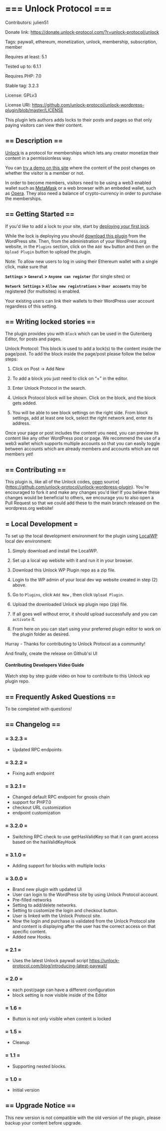 # === Unlock Protocol ===
Contributors: julien51

Donate link: https://donate.unlock-protocol.com/?r=unlock-protocol/unlock

Tags: paywall, ethereum, monetization, unlock, membership, subscription, member

Requires at least: 5.1

Tested up to: 6.1.1

Requires PHP: 7.0

Stable tag: 3.2.3

License: GPLv3

License URI: https://github.com/unlock-protocol/unlock-wordpress-plugin/blob/master/LICENSE

This plugin lets authors adds locks to their posts and pages so that only paying visitors can view their content.

## == Description ==

[Unlock](https://unlock-protocol.com/) is a protocol for memberships which lets any creator monetize their content in a permissionless way.

You can [try a demo on this site](https://wordpress-demo.unlock-protocol.com/) where the content of the post changes on whether the visitor is a member or not.

In order to become members, visitors need to be using a web3 enabled wallet such as [MetaMask](https://metamask.io/) or a web browser with an embeded wallet, such as [Opera](https://www.opera.com/crypto). They also need a balance of crypto-currency in order to purchase the memberships.

## == Getting Started ==

If you'd like to add a lock to your site, start by [deploying your first lock](https://docs.unlock-protocol.com/creators/deploying-lock).

While the lock is deploying you should [download this plugin](https://wordpress.org/plugins/unlock-protocol/) from the WordPress site. Then, from the administration of your WordPress.org website, in the `Plugins` section, click on the `Add New` button and then on the `Upload Plugin` button to upload the plugin.

Note: To allow new users to log in using their Ethereum wallet with a single click, make sure that

__`Settings` > `General` > `Anyone can register`__ (for single sites) or 

__`Network Settings` > `Allow new registrations` > `User accounts`__ may be registered (for multisites) is enabled. 

Your existing users can link their wallets to their WordPress user account regardless of this setting.

## == Writing locked stories ==

The plugin provides you with `Block` which can be used in the Gutenberg Editor, for posts and pages.

Unlock Protocol: This block is used to add a lock(s) to the content inside the page/post. To add the block inside the page/post please follow the below steps:

1. Click on Post -> Add New

2. To add a block you just need to click on “+” in the editor.

3. Enter Unlock Protocol in the search.

4. Unlock Protocol block will be shown. Click on the block, and the block gets added.

5. You will be able to see block settings on the right side. From block settings, add at least one lock, select the right network and, enter its address.

Once your page or post includes the content you need, you can preview its content like any other WordPress post or page. We recommend the use of a web3 wallet which supports multiple accounts so that you can easily toggle between accounts which are already members and accounts which are not members yet!

## == Contributing ==

This plugin is, like all of the Unlock codes, [open](https://github.com/unlock-protocol/unlock-wordpress-plugin) source](https://github.com/unlock-protocol/unlock-wordpress-plugin). You're encouraged to fork it and make any changes you'd like! If you believe these changes would be beneficial to others, we encourage you to also open a Pull Request so that we could add these to the main branch released on the wordpress.org website!

## = Local Development =

To set up the local development environment for the plugin using [LocalWP](https://localwp.com/) local dev environment:

1. Simply download and install the LocalWP.

2. Set up a local wp website with it and run it in your browser.

3. Download this Unlock WP Plugin repo as a zip file.

4. Login to the WP admin of your local dev wp website created in step (2) above.

5. Go to `Plugins`, click `Add New` , then click `Upload Plugin`.

6. Upload the downloaded Unlock wp plugin repo (zip) file.

7. If all goes well without error, it should upload successfully and you can `activate` it.

8. From here on you can start using your preferred plugin editor to work on the plugin folder as desired.

Hurray - Thanks for contributing to Unlock Protocol as a community!

And finally, create the release on Github'si UI

#### Contributing Developers Video Guide
Watch step by step guide video on how to contribute to this Unlock wp plugin repo.


## == Frequently Asked Questions ==

To be completed with questions!

## == Changelog ==


### = 3.2.3 =

* Updated RPC endpoints


### = 3.2.2 =

* Fixing auth endpoint

### = 3.2.1 =

* Changed default RPC endpoint for gnosis chain
* support for PHP7.0
* checkout URL customization
* endpoint customization

### = 3.2.0 =

* Switching RPC check to use getHasValidKey so that it can grant access based on the hasValidKeyHook

### = 3.1.0 =
* Adding support for blocks with multiple locks

### = 3.0.0 =
* Brand new plugin with updated UI
* User can login to the WordPress site by using Unlock Protocol account.
* Pre-filled networks
* Setting to add/delete networks.
* Setting to customize the login and checkout button.
* User is linked with the Unlock Protocol site.
* Now the login and purchase is validated from the Unlock Protocol site and content is displaying after the user has the correct access on that specific content.
* Added new Hooks.

### = 2.1 =
* Uses the latest Unlock paywall script https://unlock-protocol.com/blog/introducing-latest-paywall/

### = 2.0 =
* each post/page can have a different configuration
* block setting is now visible inside of the Editor

### = 1.6 =
* Button is not only visible when content is locked

### = 1.5 =
* Cleanup

### = 1.1 =
* Supporting nested blocks.

### = 1.0 =
* Initial version

## == Upgrade Notice ==

This new version is not compatible with the old version of the plugin, please backup your content before upgrade.
